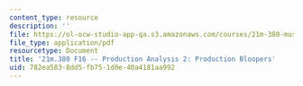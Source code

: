 ```yaml
---
content_type: resource
description: ''
file: https://ol-ocw-studio-app-qa.s3.amazonaws.com/courses/21m-380-music-and-technology-recording-techniques-and-audio-production-fall-2016/782ea5838dd5fb751d0e40a4181aa992_MIT21M_380F16_assn_pa2.pdf
file_type: application/pdf
resourcetype: Document
title: '21m.380 F16 -- Production Analysis 2: Production Bloopers'
uid: 782ea583-8dd5-fb75-1d0e-40a4181aa992
---
```

